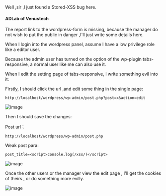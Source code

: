Well ,sir ,I just found a Stored-XSS bug here.

#### ADLab of Venustech

The report link to the wordpress-form is missing, because the manager do not wish to put the public in danger ,I'll just write some details here.

When I login into the wordpress panel, assume I have a low privilege role like a editor user.

Because the admin user has turned on the option of the wp-plugin  tabs-responsive, a normal user like me can also use it.

When I edit the setting page of tabs-responsive, I write something evil into it:

Firstly, I should click the url ,and edit some thing in the single page:

```
http://localhost/wordpress/wp-admin/post.php?post=x&action=edit
```
![image](https://raw.githubusercontent.com/d4wner/Vulnerabilities-Report/master/pic/tabs-responsive/page.png)

Then I should save the changes:

Post url；

```
http://localhost/wordpress/wp-admin/post.php
```

Weak post para:

```
post_title=<script>console.log(/xss/)</script>
```

![image](https://raw.githubusercontent.com/d4wner/Vulnerabilities-Report/master/pic/tabs-responsive/sxss1.png)

Once the other users or the manager view the edit page , I'll get the cookies of theirs , or do something more evilly.

![image](https://raw.githubusercontent.com/d4wner/Vulnerabilities-Report/master/pic/tabs-responsive/sxss2.png)

